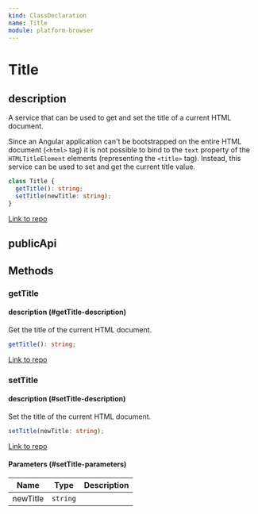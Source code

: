 ```yaml
---
kind: ClassDeclaration
name: Title
module: platform-browser
---
```


# Title

## description

A service that can be used to get and set the title of a current HTML document.

Since an Angular application can't be bootstrapped on the entire HTML document (`<html>` tag)
it is not possible to bind to the `text` property of the `HTMLTitleElement` elements
(representing the `<title>` tag). Instead, this service can be used to set and get the current
title value.

```ts
class Title {
  getTitle(): string;
  setTitle(newTitle: string);
}
```

[Link to repo](https://github.com/timdeschryver/angular/blob/master/packages/platform-browser/src/browser/title.ts#L30-L47)

## publicApi

## Methods

### getTitle

#### description (#getTitle-description)

Get the title of the current HTML document.

```ts
getTitle(): string;
```

[Link to repo](https://github.com/timdeschryver/angular/blob/master/packages/platform-browser/src/browser/title.ts#L36-L38)

### setTitle

#### description (#setTitle-description)

Set the title of the current HTML document.

```ts
setTitle(newTitle: string);
```

[Link to repo](https://github.com/timdeschryver/angular/blob/master/packages/platform-browser/src/browser/title.ts#L44-L46)

#### Parameters (#setTitle-parameters)

| Name     | Type     | Description |
| -------- | -------- | ----------- |
| newTitle | `string` |             |
